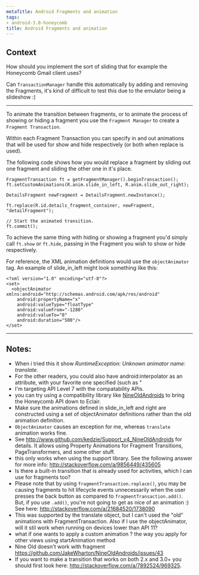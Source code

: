 ```yaml
---
metaTitle: Android Fragments and animation
tags:
- android-3.0-honeycomb
title: Android Fragments and animation
---
```


## Context

How should you implement the sort of sliding that for example the Honeycomb Gmail client uses?


Can `TransactionManager` handle this automatically by adding and removing the Fragments, it's kind of difficult to test this due to the emulator being a slideshow :)



---

To animate the transition between fragments, or to animate the process of showing or hiding a fragment you use the `Fragment Manager` to create a `Fragment Transaction`.


Within each Fragment Transaction you can specify in and out animations that will be used for show and hide respectively (or both when replace is used). 


The following code shows how you would replace a fragment by sliding out one fragment and sliding the other one in it's place.



```
FragmentTransaction ft = getFragmentManager().beginTransaction();
ft.setCustomAnimations(R.anim.slide_in_left, R.anim.slide_out_right);

DetailsFragment newFragment = DetailsFragment.newInstance();

ft.replace(R.id.details_fragment_container, newFragment, "detailFragment");

// Start the animated transition.
ft.commit();

```

To achieve the same thing with hiding or showing a fragment you'd simply call `ft.show` or `ft.hide`, passing in the Fragment you wish to show or hide respectively.


For reference, the XML animation definitions would use the `objectAnimator` tag. An example of slide\_in\_left might look something like this:



```
<?xml version="1.0" encoding="utf-8"?>
<set>
  <objectAnimator xmlns:android="http://schemas.android.com/apk/res/android"
    android:propertyName="x" 
    android:valueType="floatType"
    android:valueFrom="-1280"
    android:valueTo="0" 
    android:duration="500"/>
</set>

```


---

## Notes:

- When i tried this it show *RuntimeException: Unknown animator name: translate*.
- For the other readers, you could also have android:interpolator as an attribute, with your favorite one specified (such as "
- I'm targeting API Level 7 with the compatability APIs.
-  you can try using a compatibility library like [NineOldAndroids](http://nineoldandroids.com/) to bring the Honeycomb API down to Eclair.
- Make sure the animations defined in slide_in_left and right are constructed using a set of objectAnimator definitions rather than the old animation definition.
- `ObjectAnimator` causes an exception for me, whereas `translate` animation works fine.
- See http://www.github.com/kedzie/Support_v4_NineOldAndroids for details. It allows using Property Animations for Fragment Transitions, PageTransformers, and some other stuff.
-  this only works when using the support library. See the following answer for more info: http://stackoverflow.com/a/9856449/435605
- Is there a built-in transition that is already used for activities, which I can use for fragments too?
- Please note that by using `fragmentTransaction.replace()`, you may be causing fragments to hit lifecycle events unnecessarily when the user presses the back button as compared to `fragmentTransaction.add()`. But, if you use `.add()`, you're not going to get as nice of an animation :) See here: http://stackoverflow.com/a/21684520/1738090
- This was supported by the translate object, but I can't used the "old" animations with FragmentTransaction. Also if I use the objectAnimator, will it stil work when running on devices lower than API 11?
- what if one wants to apply a custom animation ? the way you apply for other views using startAnimation method
- Nine Old doesn't work with fragment https://github.com/JakeWharton/NineOldAndroids/issues/43
- If you want to make a transition that works on both 2.x and 3.0+ you should first look here: http://stackoverflow.com/a/7892524/969325.
